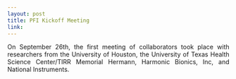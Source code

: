 ```yaml
---
layout: post
title: PFI Kickoff Meeting
link:
---
```


<p align = "justify">On September 26th, the first meeting of collaborators took place with researchers from the University of Houston, the University of Texas Health Science Center/TIRR Memorial Hermann, Harmonic Bionics, Inc, and National Instruments.</p>
